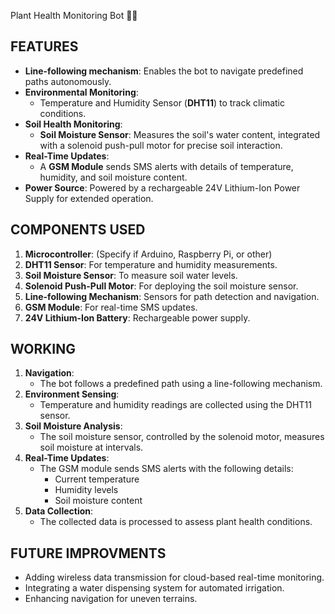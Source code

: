 Plant Health Monitoring Bot 🌱🤖    

## FEATURES  
- **Line-following mechanism**: Enables the bot to navigate predefined paths autonomously.  
- **Environmental Monitoring**:  
  - Temperature and Humidity Sensor (**DHT11**) to track climatic conditions.  
- **Soil Health Monitoring**:  
  - **Soil Moisture Sensor**: Measures the soil's water content, integrated with a solenoid push-pull motor for precise soil interaction.  
- **Real-Time Updates**:  
  - A **GSM Module** sends SMS alerts with details of temperature, humidity, and soil moisture content.  
- **Power Source**: Powered by a rechargeable 24V Lithium-Ion Power Supply for extended operation.  

## COMPONENTS USED  
1. **Microcontroller**: (Specify if Arduino, Raspberry Pi, or other)  
2. **DHT11 Sensor**: For temperature and humidity measurements.  
3. **Soil Moisture Sensor**: To measure soil water levels.  
4. **Solenoid Push-Pull Motor**: For deploying the soil moisture sensor.  
5. **Line-following Mechanism**: Sensors for path detection and navigation.  
6. **GSM Module**: For real-time SMS updates.  
7. **24V Lithium-Ion Battery**: Rechargeable power supply.  

## WORKING 
1. **Navigation**:  
   - The bot follows a predefined path using a line-following mechanism.  
2. **Environment Sensing**:  
   - Temperature and humidity readings are collected using the DHT11 sensor.  
3. **Soil Moisture Analysis**:  
   - The soil moisture sensor, controlled by the solenoid motor, measures soil moisture at intervals.  
4. **Real-Time Updates**:  
   - The GSM module sends SMS alerts with the following details:  
     - Current temperature  
     - Humidity levels  
     - Soil moisture content  
5. **Data Collection**:  
   - The collected data is processed to assess plant health conditions.  

## FUTURE IMPROVMENTS 
- Adding wireless data transmission for cloud-based real-time monitoring.  
- Integrating a water dispensing system for automated irrigation.  
- Enhancing navigation for uneven terrains.  
